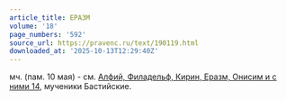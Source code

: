 ```yaml
---
article_title: ЕРАЗМ
volume: '18'
page_numbers: '592'
source_url: https://pravenc.ru/text/190119.html
downloaded_at: '2025-10-13T12:29:40Z'
---
```


мч. (пам. 10 мая) - см. [Алфий, Филадельф, Кирин, Еразм, Онисим и с ними 14](<https://pravenc.ru/text/Алфий  Филадельф  Кирин  Еразм  Онисим и с ними 14.html>), мученики Бастийские.
